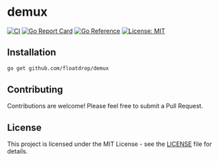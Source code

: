 # demux

[![CI](https://github.com/floatdrop/demux/actions/workflows/ci.yaml/badge.svg)](https://github.com/floatdrop/demux/actions/workflows/ci.yaml)
[![Go Report Card](https://goreportcard.com/badge/github.com/floatdrop/demux)](https://goreportcard.com/report/github.com/floatdrop/demux)
[![Go Reference](https://pkg.go.dev/badge/github.com/floatdrop/demux.svg)](https://pkg.go.dev/github.com/floatdrop/demux)
[![License: MIT](https://img.shields.io/badge/License-MIT-yellow.svg)](https://opensource.org/licenses/MIT)

## Installation

```bash
go get github.com/floatdrop/demux
```

## Contributing

Contributions are welcome! Please feel free to submit a Pull Request.

## License

This project is licensed under the MIT License - see the [LICENSE](LICENSE) file for details.
